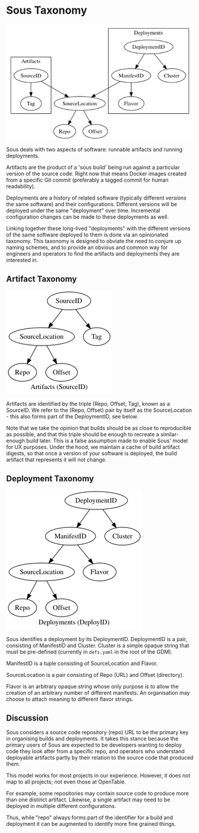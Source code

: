 # Sous Taxonomy

![Sous Taxonomy](diagrams/taxonomy.png)

Sous deals with two aspects of software: runnable artifacts and running deployments.

Artifacts are the product of a 'sous build' being run against a particular
version of the source code. Right now that means Docker images created from a
specific Git commit (preferably a tagged commit for human readability).

Deployments are a history of related software (typically different _versions_
the same software) and their configurations. Different versions will be deployed
under the same "deployment" over time. Incremental configuration changes can be
made to these deployments as well.

Linking together these long-lived "deployments" with the different versions of
the same software deployed to them is done via an opinionated taxonomy. This
taxonomy is designed to obviate the need to conjure up naming schemes, and to
provide an obvious and common way for engineers and operators to find the
artifacts and deployments they are interested in.

## Artifact Taxonomy

![Artifact Taxonomy](diagrams/artifact-taxonomy.png)

Artifacts are identified by the triple (Repo, Offset, Tag), known as a SourceID.
We refer to the (Repo, Offset) pair by itself as the SourceLocation - this also
forms part of the DeploymentID, see below.

Note that we take the opinion that builds should be as close to reproducible as
possible, and that this triple should be enough to recreate a similar-enough build
later. This is a false assumption made to enable Sous' model for UX purposes.
Under the hood, we maintain a cache of build artifact digests, so that once a
version of your software is deployed, the build artifact that represents it will
not change.

## Deployment Taxonomy

![Deployment Taxonomy](diagrams/deploy-taxonomy.png)

Sous identifies a deployment by its DeploymentID. DeploymentID is a pair,
consisting of ManifestID and Cluster. Cluster is a simple opaque string that
must be pre-defined (currently in `defs.yaml` in the root of the GDM).

ManifestID is a tuple consisting of SourceLocation and Flavor.

SourceLocation is a pair consisting of Repo (URL) and Offset (directory).

Flavor is an arbitrary opaque string whose only purpose is to allow the
creation of an arbitrary number of different manifests. An organisation may
choose to attach meaning to different flavor strings.

## Discussion

Sous considers a source code repository (repo) URL to be the primary key in
organising builds and deployments. It takes this stance because the primary
users of Sous are expected to be developers wanting to deploy code they look
after from a specific repo, and operators who understand deployable artifacts
partly by their relation to the source code that produced them.

This model works for most projects in our experience. However, it does not
map to all projects; not even those at OpenTable.

For example, some repositories may contain source code to produce more than
one distinct artifact. Likewise, a single artifact may need to be deployed
in multiple different configurations.

Thus, while "repo" always forms part of the identifier for a build and deployment
it can be augmented to identify more fine grained things.
